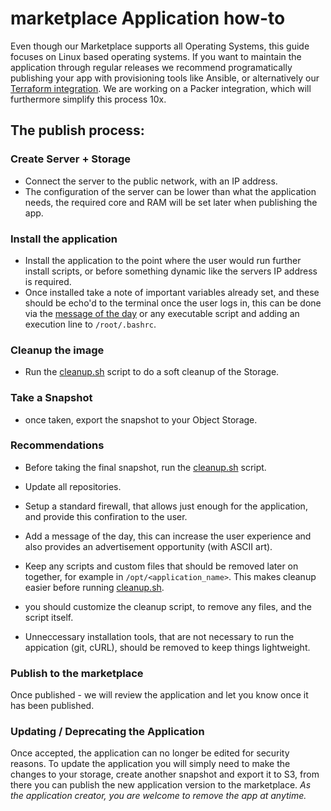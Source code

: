 # marketplace Application how-to

Even though our Marketplace supports all Operating Systems, this guide focuses on Linux based operating systems. If you want to maintain the application through regular releases we recommend programatically publishing your app with provisioning tools like Ansible, or alternatively our [Terraform integration](github.com/gridscale/terraform-provider-gridscale). We are working on a Packer integration, which will furthermore simplify this process 10x.

## The publish process:

### Create Server + Storage

- Connect the server to the public network, with an IP address.
- The configuration of the server can be lower than what the application needs, the required core and RAM will be set later when publishing the app.

### Install the application

- Install the application to the point where the user would run further install scripts, or before something dynamic like the servers IP address is required.
- Once installed take a note of important variables already set, and these should be echo'd to the terminal once the user logs in, this can be done via the [message of the day](https://infosec.theos-blog.com/how-to-update-the-message-of-the-day-motd-on-ubuntu-18-04/) or any executable script and adding an execution line to `/root/.bashrc`.

### Cleanup the image

- Run the [cleanup.sh](./scripts/cleanup.sh) script to do a soft cleanup of the Storage.

### Take a Snapshot

- once taken, export the snapshot to your Object Storage.

### Recommendations

- Before taking the final snapshot, run the [cleanup.sh](./scripts/cleanup.sh) script.

- Update all repositories.

- Setup a standard firewall, that allows just enough for the application, and provide this confiration to the user.

- Add a message of the day, this can increase the user experience and also provides an advertisement opportunity (with ASCII art).

- Keep any scripts and custom files that should be removed later on together, for example in `/opt/<application_name>`. This makes cleanup easier before running [cleanup.sh](./scripts/cleanup.sh).

- you should customize the cleanup script, to remove any files, and the script itself.

- Unneccessary installation tools, that are not necessary to run the appication (git, cURL), should be removed to keep things lightweight.

### Publish to the marketplace

Once published - we will review the application and let you know once it has been published.

### Updating / Deprecating the Application

Once accepted, the application can no longer be edited for security reasons. To update the application you will simply need to make the changes to your storage, create another snapshot and export it to S3, from there you can publish the new application version to the marketplace. *As the application creator, you are welcome to remove the app at anytime.*